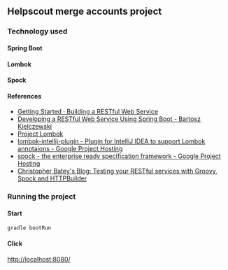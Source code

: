 Helpscout merge accounts project
----
### Technology used
#### Spring Boot
#### Lombok
#### Spock

#### References
- [Getting Started · Building a RESTful Web Service](http://spring.io/guides/gs/rest-service/)
- [Developing a RESTful Web Service Using Spring Boot - Bartosz Kielczewski](http://kielczewski.eu/2014/04/developing-restful-web-service-with-spring-boot/)
- [Project Lombok](http://projectlombok.org/)
- [lombok-intellij-plugin - Plugin for IntelliJ IDEA to support Lombok annotaions - Google Project Hosting](https://code.google.com/p/lombok-intellij-plugin/)
- [spock - the enterprise ready specification framework - Google Project Hosting](https://code.google.com/p/spock/)
- [Christopher Batey's Blog: Testing your RESTful services with Groovy, Spock and HTTPBuilder](http://christopher-batey.blogspot.com/2014/02/testing-your-restful-services-with.html)

### Running the project
#### Start
```
gradle bootRun
```

#### Click
<http://localhost:8080/>